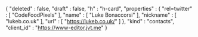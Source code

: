 {
  "deleted" : false,
  "draft" : false,
  "h" : "h-card",
  "properties" : {
    "rel=twitter" : [ "CodeFoodPixels" ],
    "name" : [ "Luke Bonaccorsi" ],
    "nickname" : [ "lukeb.co.uk" ],
    "url" : [ "https://lukeb.co.uk/" ]
  },
  "kind" : "contacts",
  "client_id" : "https://www-editor.jvt.me"
}
